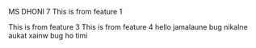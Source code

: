 MS DHONI 7
This is from feature 1

This is from feature 3
This is from feature 4
hello jamalaune bug nikalne aukat xainw bug ho timi
